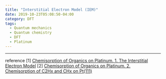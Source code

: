```yaml
---
title: "Interstitial Electron Model (IEM)"
date: 2019-10-23T05:08:50-04:00
category: DFT
tags:
  - Quantum mechanics
  - Quantum chemistry
  - DFT
  - Platinum
---
```



---
reference
[1] [Chemisorption of Organics on Platinum. 1. The Interstitial Electron Model](https://pubs.acs.org/doi/10.1021/jp9825260)
[2] [Chemisorption of Organics on Platinum. 2. Chemisorption of C2Hx and CHx on Pt(111)](https://pubs.acs.org/doi/full/10.1021/jp982527s)
